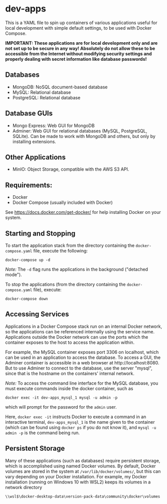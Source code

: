 # dev-apps

This is a YAML file to spin up containers of various applications useful for local development with simple default settings, to be used with Docker Compose.

**IMPORTANT: These applications are for local development only and are not set up to be secure in any way! Absolutely do not allow these to be accessible from the Internet without modifying security settings and properly dealing with secret information like database passwords!**

## Databases

- MongoDB: NoSQL document-based database
- MySQL: Relational database
- PostgreSQL: Relational database

## Database GUIs

- Mongo Express: Web GUI for MongoDB
- Adminer: Web GUI for relational databases (MySQL, PostgreSQL, SQLite). Can be made to work with MongoDB and others, but only by installing extensions.

## Other Applications

- MinIO: Object Storage, compatible with the AWS S3 API.

## Requirements:

- Docker
- Docker Compose (usually included with Docker)

See https://docs.docker.com/get-docker/ for help installing Docker on your system.

## Starting and Stopping

To start the application stack from the directory containing the `docker-compose.yaml` file, execute the following:

    docker-compose up -d

_Note:_ The `-d` flag runs the applications in the background ("detached mode").

To stop the applications (from the directory containing the `docker-compose.yaml` file), execute:

    docker-compose down

## Accessing Services

Applications in a Docker Compose stack run on an internal Docker network, so the applications can be referenced internally using the service name. Applications outside the Docker network can use the ports which the container exposes to the host to access the application within.

For example, the MySQL container exposes port 3306 on localhost, which can be used in an application to access the database. To access a GUI, the Adminer container is accessible in a web browser at http://localhost:8080. But to use Adminer to connect to the database, use the server "mysql", since that is the hostname on the containers' internal network.

_Note:_ To access the command line interface for the MySQL database, you must execute commands inside the docker container, such as

    docker exec -it dev-apps_mysql_1 mysql -u admin -p

which will prompt for the password for the `admin` user.

Here, `docker exec -it` instructs Docker to execute a command in an interactive terminal, `dev-apps_mysql_1` is the name given to the container (which can be found using `docker ps` if you do not know it), and `mysql -u admin -p` is the command being run.

## Persistent Storage

Many of these applications (such as databases) require persistent storage, which is accomplished using named Docker volumes. By default, Docker volumes are stored in the system at `/var/lib/docker/volumes/`, but this can vary depending on your Docker installation. For example, my Docker installation (running on Windows 10 with WSL2) keeps its volumes in a network directory

    \\wsl$\docker-desktop-data\version-pack-data\community\docker\volumes
